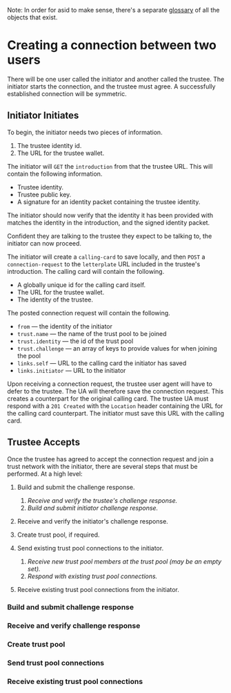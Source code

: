Note: In order for asid to make sense, there's a separate [glossary](Glossary.md) of all the objects that exist.

# Creating a connection between two users

There will be one user called the initiator and another called the trustee. The initiator starts the connection, and the trustee must agree. A successfully established connection will be symmetric.

## Initiator Initiates

To begin, the initiator needs two pieces of information.

1. The trustee identity id.
2. The URL for the trustee wallet.

The initiator will `GET` the `introduction` from that the trustee URL. This will contain the following information.

* Trustee identity.
* Trustee public key.
* A signature for an identity packet containing the trustee identity.

The initiator should now verify that the identity it has been provided with matches the identity in the introduction, and the signed identity packet.

Confident they are talking to the trustee they expect to be talking to, the initiator can now proceed.

The initiator will create a `calling-card` to save locally, and then `POST` a `connection-request` to the `letterplate` URL included in the trustee's introduction. The calling card will contain the following.

* A globally unique id for the calling card itself.
* The URL for the trustee wallet.
* The identity of the trustee.

The posted connection request will contain the following.

* `from` &mdash; the identity of the initiator
* `trust.name` &mdash; the name of the trust pool to be joined
* `trust.identity` &mdash; the id of the trust pool
* `trust.challenge` &mdash; an array of keys to provide values for when joining the pool
* `links.self` &mdash; URL to the calling card the initiator has saved
* `links.initiator` &mdash; URL to the initiator

Upon receiving a connection request, the trustee user agent will have to defer to the trustee. The UA will therefore save the connection request. This creates a counterpart for the original calling card. The trustee UA must respond with a `201 Created` with the `Location` header containing the URL for the calling card counterpart. The initiator must save this URL with the calling card.

## Trustee Accepts

Once the trustee has agreed to accept the connection request and join a trust network with the initiator, there are several steps that must be performed. At a high level:

1. Build and submit the challenge response.

   1. *Receive and verify the trustee's challenge response.*
   2. *Build and submit initiator challenge response.*
   
2. Receive and verify the initiator's challenge response.
3. Create trust pool, if required.
4. Send existing trust pool connections to the initiator.

   1. *Receive new trust pool members at the trust pool (may be an empty set).*
   2. *Respond with existing trust pool connections.*
   
5. Receive existing trust pool connections from the initiator.

### Build and submit challenge response

### Receive and verify challenge response

### Create trust pool

### Send trust pool connections

### Receive existing trust pool connections
